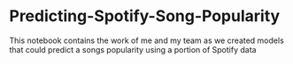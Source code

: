 # Predicting-Spotify-Song-Popularity
This notebook contains the work of me and my team as we created models that could predict a songs popularity using a portion of Spotify data
